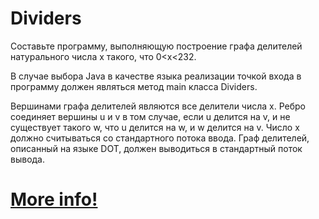 # Dividers

Составьте программу, выполняющую построение графа делителей натурального числа x такого, что 0<x<232.

В случае выбора Java в качестве языка реализации точкой входа в программу должен являться метод main класса Dividers.

Вершинами графа делителей являются все делители числа x. Ребро соединяет вершины u и v в том случае, если u делится на v, и не существует такого w, что u делится на w, и w делится на v.
Число x должно считываться со стандартного потока ввода. Граф делителей, описанный на языке DOT, должен выводиться в стандартный поток вывода.

# [More info!](https://personalfebus.s-ul.eu/ARQPA5GV)
